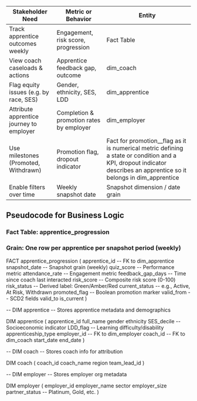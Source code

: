 | Stakeholder Need |	Metric or Behavior | Entity |
|------------------|-----------------------|--------|
|Track apprentice outcomes weekly|	Engagement, risk score, progression	|Fact Table |
|View coach caseloads & actions| Apprentice feedback gap, outcome| dim_coach
|Flag equity issues (e.g. by race, SES)|	Gender, ethnicity, SES, LDD|	dim_apprentice
|Attribute apprentice journey to employer|	Completion & promotion rates by employer|	dim_employer|
|Use milestones (Promoted, Withdrawn)|	Promotion flag, dropout indicator |	Fact for promotion__flag as it is numerical metric defining a state or condition and a KPI, dropout indicator describes an apprentice so it belongs in dim_apprentice |
|Enable filters over time |	Weekly snapshot date|Snapshot dimension / date grain


## Pseudocode for Business Logic
### Fact Table: apprentice_progression
### Grain: One row per apprentice per snapshot period (weekly)

FACT apprentice_progression (
    apprentice_id           -- FK to dim_apprentice
    snapshot_date           -- Snapshot grain (weekly)
    quiz_score              -- Performance metric
    attendance_rate         -- Engagement metric
    feedback_gap_days       -- Time since coach last interacted
    risk_score              -- Composite risk score (0-100)
    risk_status             -- Derived label: Green/Amber/Red
    current_status          -- e.g., Active, At Risk, Withdrawn
    promoted_flag           -- Boolean promotion marker
    valid_from              -- SCD2 fields
    valid_to
    is_current
)

-- DIM apprentice
-- Stores apprentice metadata and demographics

DIM apprentice (
    apprentice_id
    full_name
    gender
    ethnicity
    SES_decile               -- Socioeconomic indicator
    LDD_flag                 -- Learning difficulty/disability
    apprenticeship_type
    employer_id              -- FK to dim_employer
    coach_id                 -- FK to dim_coach
    start_date
    end_date
)

-- DIM coach
-- Stores coach info for attribution

DIM coach (
    coach_id
    coach_name
    region
    team_lead_id
)

-- DIM employer
-- Stores employer org metadata

DIM employer (
    employer_id
    employer_name
    sector
    employer_size
    partner_status           -- Platinum, Gold, etc.
)
